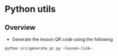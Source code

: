 # Python utils

## Overview

- Generate the lesson QR code using the following

```bash
python src/generate_qr.py <lesson-link>
```
